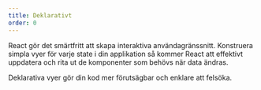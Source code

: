 ```yaml
---
title: Deklarativt
order: 0
---
```


React gör det smärtfritt att skapa interaktiva användagränssnitt. Konstruera simpla vyer för varje state i din applikation så kommer React att effektivt uppdatera och rita ut de komponenter som behövs när data ändras.

Deklarativa vyer gör din kod mer förutsägbar och enklare att felsöka.
